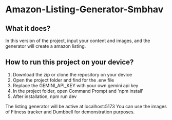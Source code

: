 # Amazon-Listing-Generator-Smbhav

## What it does?

In this version of the project, input your content and images, and the generator will create a amazon listing.

## How to run this project on your device?

1. Download the zip or clone the repository on your device
2. Open the project folder and find for the .env file
3. Replace the GEMINI_API_KEY with your own gemini api key
4. In the project folder, open Command Prompt and 'npm install'
5. After installation, npm run dev

The listing generator will be active at localhost:5173 
You can use the images of Fitness tracker and Dumbbell for demonstration purposes.
